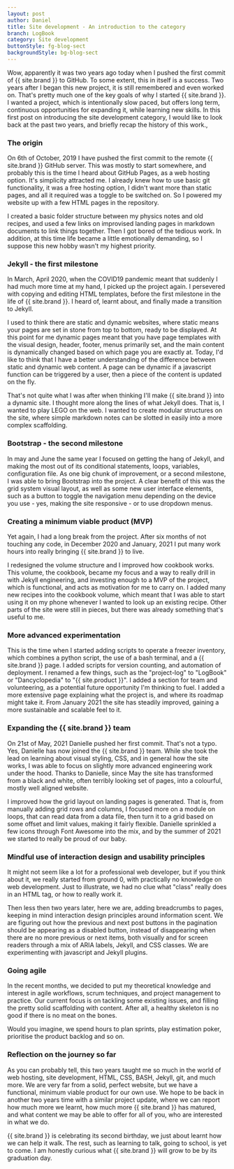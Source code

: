 ```yaml
---
layout: post
author: Daniel
title: Site development - An introduction to the category
branch: LogBook
category: Site development
buttonStyle: fg-blog-sect
backgroundStyle: bg-blog-sect
---
```


Wow, apparently it was two years ago today when I pushed the first commit of {{ site.brand }} to GitHub. To some extent, this in itself is a success. Two years after I began this new project, it is still remembered and even worked on. That's pretty much one of the key goals of why I started {{ site.brand }}. I wanted a project, which is intentionally slow paced, but offers long term, continuous opportunities for expanding it, while learning new skills. In this first post on introducing the site development category, I would like to look back at the past two years, and briefly recap the history of this work.,

### The origin

On 6th of October, 2019 I have pushed the first commit to the remote {{ site.brand }} GitHub server. This was mostly to start somewhere, and probably this is the time I heard about GitHub Pages, as a web hosting option. It's simplicity attracted me. I already knew how to use basic git functionality, it was a free hosting option, I didn't want more than static pages, and all it required was a toggle to be switched on. So I powered my website up with a few HTML pages in the repository.

I created a basic folder structure between my physics notes and old recipes, and used a few links on improvised landing pages in markdown documents to link things together. Then I got bored of the tedious work. In addition, at this time life became a little emotionally demanding, so I suppose this new hobby wasn't my highest priority.

### Jekyll - the first milestone

In March, April 2020, when the COVID19 pandemic meant that suddenly I had much more time at my hand, I picked up the project again. I persevered with copying and editing HTML templates, before the first milestone in the life of {{ site.brand }}. I heard of, learnt about, and finally made a transition to Jekyll.

I used to think there are static and dynamic websites, where static means your pages are set in stone from top to bottom, ready to be displayed. At this point for me dynamic pages meant that you have page templates with the visual design, header, footer, menus primarily set, and the main content is dynamically changed based on which page you are exactly at. Today, I'd like to think that I have a better understanding of the difference between static and dynamic web content. A page can be dynamic if a javascript function can be triggered by a user, then a piece of the content is updated on the fly.

That's not quite what I was after when thinking I'll make {{ site.brand }} into a dynamic site. I thought more along the lines of what Jekyll does. That is, I wanted to play LEGO on the web. I wanted to create modular structures on the site, where simple markdown notes can be slotted in easily into a more complex scaffolding.

### Bootstrap - the second milestone

In may and June the same year I focused on getting the hang of Jekyll, and making the most out of its conditional statements, loops, variables, configuration file. As one big chunk of improvement, or a second milestone, I was able to bring Bootstrap into the project. A clear benefit of this was the grid system visual layout, as well as some new user interface elements, such as a button to toggle the navigation menu depending on the device you use - yes, making the site responsive - or to use dropdown menus.

### Creating a minimum viable product (MVP)

Yet again, I had a long break from the project. After six months of not touching any code, in December 2020 and January, 2021 I put many work hours into really bringing {{ site.brand }} to live.

I redesigned the volume structure and I improved how cookbook works. This volume, the cookbook, became my focus and a way to really drill in with Jekyll engineering, and investing enough to a MVP of the project, which is functional, and acts as motivation for me to carry on. I added many new recipes into the cookbook volume, which meant that I was able to start using it on my phone whenever I wanted to look up an existing recipe. Other parts of the site were still in pieces, but there was already something that's useful to me.

### More advanced experimentation

This is the time when I started adding scripts to operate a freezer inventory, which combines a python script, the use of a bash terminal, and a {{ site.brand }} page. I added scripts for version counting, and automation of deployment. I renamed a few things, such as the "project-log" to "LogBook" or "Dancyclopedia" to "{{ site.product }}". I added a section for team and volunteering, as a potential future opportunity I'm thinking to fuel. I added a more extensive page explaining what the project is, and where its roadmap might take it. From January 2021 the site has steadily improved, gaining a more sustainable and scalable feel to it. 

### Expanding the {{ site.brand }} team

On 21st of May, 2021 Danielle pushed her first commit. That's not a typo. Yes, Danielle has now joined the {{ site.brand }} team. While she took the lead on learning about visual styling, CSS, and in general how the site works, I was able to focus on slightly more advanced engineering work under the hood. Thanks to Danielle, since May the site has transformed from a black and white, often terribly looking set of pages, into a colourful, mostly well aligned website.

I improved how the grid layout on landing pages is generated. That is, from manually adding grid rows and columns, I focused more on a module on loops, that can read data from a data file, then turn it to a grid based on some offset and limit values, making it fairly flexible. Danielle sprinkled a few icons through Font Awesome into the mix, and by the summer of 2021 we started to really be proud of our baby. 

### Mindful use of interaction design and usability principles

It might not seem like a lot for a professional web developer, but if you think about it, we really started from ground 0, with practically no knowledge on web development. Just to illustrate, we had no clue what "class" really does in an HTML tag, or how to really work it.

Then less then two years later, here we are, adding breadcrumbs to pages, keeping in mind interaction design principles around information scent. We are figuring out how the previous and next post buttons in the pagination should be appearing as a disabled button, instead of disappearing when there are no more previous or next items,  both visually and for screen readers through a mix of ARIA labels, Jekyll, and CSS classes. We are experimenting with javascript and Jekyll plugins.

### Going agile

In the recent months, we decided to put my theoretical knowledge and interest in agile workflows, scrum techniques, and project management to practice. Our current focus is on tackling some existing issues, and filling the pretty solid scaffolding with content. After all, a healthy skeleton is no good if there is no meat on the bones. 

Would you imagine, we spend hours to plan sprints, play estimation poker, prioritise the product backlog and so on.

### Reflection on the journey so far

As you can probably tell, this two years taught me so much in the world of web hosting, site development, HTML, CSS, BASH, Jekyll, git, and much more. We are very far from a solid, perfect website, but we have a functional, minimum viable product for our own use. We hope to be back in another two years time with a similar project update, where we can report how much more we learnt, how much more {{ site.brand }} has matured, and what content we may be able to offer for all of you, who are interested in what we do.

{{ site.brand }} is celebrating its second birthday, we just about learnt how we can help it walk. The rest, such as learning to talk, going to school, is yet to come. I am honestly curious what {{ site.brand }} will grow to be by its graduation day.